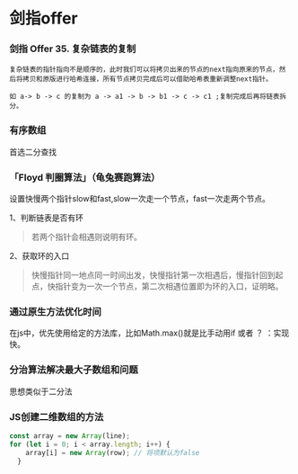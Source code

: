 # 剑指offer

### 剑指 Offer 35. 复杂链表的复制
    复杂链表的指针指向不是顺序的，此时我们可以将拷贝出来的节点的next指向原来的节点，然后将拷贝和原版进行哈希连接，所有节点拷贝完成后可以借助哈希表重新调整next指针。

    如 a-> b -> c 的复制为 a -> a1 -> b -> b1 -> c -> c1 ;复制完成后再将链表拆分。

### 有序数组
首选二分查找

### 「Floyd 判圈算法」（龟兔赛跑算法）
设置快慢两个指针slow和fast,slow一次走一个节点，fast一次走两个节点。

1、判断链表是否有环
>若两个指针会相遇则说明有环。

2、获取环的入口
>快慢指针同一地点同一时间出发，快慢指针第一次相遇后，慢指针回到起点，快指针变为一次一个节点，第二次相遇位置即为环的入口，证明略。

### 通过原生方法优化时间
在js中，优先使用给定的方法库，比如Math.max()就是比手动用if 或者 ？ ：实现快。 

### 分治算法解决最大子数组和问题
思想类似于二分法

### JS创建二维数组的方法
``` js
const array = new Array(line);
for (let i = 0; i < array.length; i++) {
    array[i] = new Array(row); // 将项默认为false
  }
  ```
